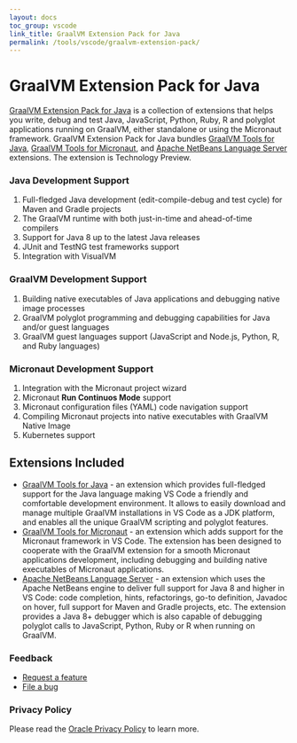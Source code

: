```yaml
---
layout: docs
toc_group: vscode
link_title: GraalVM Extension Pack for Java
permalink: /tools/vscode/graalvm-extension-pack/
---
```


# GraalVM Extension Pack for Java

[GraalVM Extension Pack for Java](https://marketplace.visualstudio.com/items?itemName=oracle-labs-graalvm.graalvm-pack) is a collection of extensions that helps you write, debug and test Java, JavaScript, Python, Ruby, R and polyglot applications running on GraalVM, either standalone or using the Micronaut framework.
GraalVM Extension Pack for Java bundles [GraalVM Tools for Java](https://marketplace.visualstudio.com/items?itemName=oracle-labs-graalvm.graalvm), [GraalVM Tools for Micronaut](https://marketplace.visualstudio.com/items?itemName=oracle-labs-graalvm.micronaut), and [Apache NetBeans Language Server](https://marketplace.visualstudio.com/items?itemName=asf.apache-netbeans-java) extensions.
The extension is Technology Preview.

### Java Development Support
1. Full-fledged Java development (edit-compile-debug and test cycle) for Maven and Gradle projects
2. The GraalVM runtime with both just-in-time and ahead-of-time compilers
3. Support for Java 8 up to the latest Java releases
4. JUnit and TestNG test frameworks support
5. Integration with VisualVM

### GraalVM Development Support
1. Building native executables of Java applications and debugging native image processes
2. GraalVM polyglot programming and debugging capabilities for Java and/or guest languages
3. GraalVM guest languages support (JavaScript and Node.js, Python, R, and Ruby languages)

### Micronaut Development Support
1. Integration with the Micronaut project wizard
2. Micronaut __Run Continuos Mode__ support
3. Micronaut configuration files (YAML) code navigation support
4. Compiling Micronaut projects into native executables with GraalVM Native Image
5. Kubernetes support

## Extensions Included

* [GraalVM Tools for Java](https://marketplace.visualstudio.com/items?itemName=oracle-labs-graalvm.graalvm) - an extension which provides full-fledged support for the Java language making VS Code a friendly and comfortable development environment. It allows to easily download and manage multiple GraalVM installations in VS Code as a JDK platform, and enables all the unique GraalVM scripting and polyglot features.
* [GraalVM Tools for Micronaut](https://marketplace.visualstudio.com/items?itemName=oracle-labs-graalvm.micronaut) - an extension which adds support for the Micronaut framework in  VS Code. The extension has been designed to cooperate with the GraalVM extension for a smooth Micronaut applications development, including debugging and building native executables of Micronaut applications.
* [Apache NetBeans Language Server](https://marketplace.visualstudio.com/items?itemName=asf.apache-netbeans-java) - an extension which uses the Apache NetBeans engine to deliver full support for Java 8 and higher in VS Code: code completion, hints, refactorings, go-to definition, Javadoc on hover, full support for Maven and Gradle projects, etc. The extension provides a Java 8+ debugger which is also capable of debugging polyglot calls to JavaScript, Python, Ruby or R when running on GraalVM.

### Feedback

* [Request a feature](https://github.com/graalvm/vscode-extensions/issues/new?labels=enhancement)
* [File a bug](https://github.com/graalvm/vscode-extensions/issues/new?labels=bug)

### Privacy Policy

Please read the [Oracle Privacy Policy](https://www.oracle.com/legal/privacy/privacy-policy.html) to learn more.
